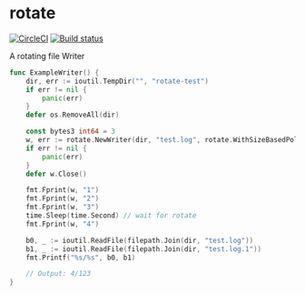 # rotate

[![CircleCI](https://circleci.com/gh/kei2100/rotate.svg?style=svg)](https://circleci.com/gh/kei2100/rotate)
[![Build status](https://ci.appveyor.com/api/projects/status/9fax0djsm5le725j/branch/master?svg=true)](https://ci.appveyor.com/project/kei2100/rotate/branch/master)

A rotating file Writer

```go
func ExampleWriter() {
	dir, err := ioutil.TempDir("", "rotate-test")
	if err != nil {
		panic(err)
	}
	defer os.RemoveAll(dir)

	const bytes3 int64 = 3
	w, err := rotate.NewWriter(dir, "test.log", rotate.WithSizeBasedPolicy(bytes3))
	if err != nil {
		panic(err)
	}
	defer w.Close()

	fmt.Fprint(w, "1")
	fmt.Fprint(w, "2")
	fmt.Fprint(w, "3")
	time.Sleep(time.Second) // wait for rotate
	fmt.Fprint(w, "4")

	b0, _ := ioutil.ReadFile(filepath.Join(dir, "test.log"))
	b1, _ := ioutil.ReadFile(filepath.Join(dir, "test.log.1"))
	fmt.Printf("%s/%s", b0, b1)

	// Output: 4/123
}
```
